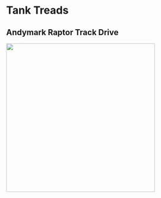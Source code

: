 # Tank Treads

## Andymark Raptor Track Drive

<img src="/img/Robot/Design/Robot_Mechanisms/Drivetrain/AM_Raptor_track_drive.jpg" width="400">

